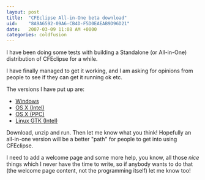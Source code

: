 ```yaml
---
layout: post
title:  "CFEclipse All-in-One beta download"
uid:	"8A9A6592-09A6-CB4D-F5D0EAEAB9D96D21"
date:   2007-03-09 11:08 AM +0000
categories: coldfusion
---
```

I have been doing some tests with building a Standalone (or All-in-One) distribution of CFEclipse for a while.

I have finally managed to get it working, and I am asking for opinions from people to see if they can get it running ok etc.

The versions I have put up are:

<ul>
	<li><a href="http://www.cfeclipse.org/download/">Windows</a></li>
	<li><a href="http://www.cfeclipse.org/download/">OS X (Intel)</a></li>
	<li><a href="http://www.cfeclipse.org/download/">OS X (PPC)</a></li>
	<li><a href="http://www.cfeclipse.org/download/">Linux GTK (Intel)</a></li>
</ul>

Download, unzip and run. Then let me know what you think! Hopefully an all-in-one version will be a better "path" for people to get into using CFEclipse. 

I need to add a welcome page and some more help, you know, all those *nice* things which I never have the time to write, so if anybody wants to do that (the welcome page content, not the programming itself) let me know too!